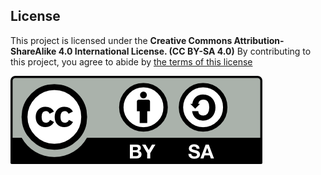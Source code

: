 ## License
This project is licensed under the **Creative Commons Attribution-ShareAlike 4.0 International License. (CC BY-SA 4.0)** By contributing to this project, you agree to abide by [the terms of this license](https://creativecommons.org/licenses/by-sa/4.0/deed.en)

![LicenseLogo](LicenseLogo.png)
